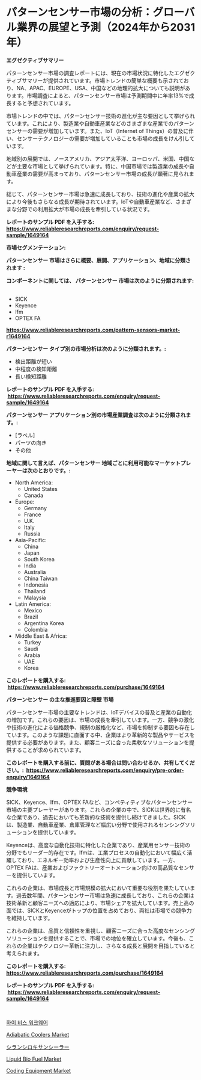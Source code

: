 <p><h1>パターンセンサー市場の分析：グローバル業界の展望と予測（2024年から2031年）</h1></p><p><strong>エグゼクティブサマリー</strong></p>
<p><p>パターンセンサー市場の調査レポートには、現在の市場状況に特化したエグゼクティブサマリーが提供されています。市場トレンドの簡単な概要も示されており、NA、APAC、EUROPE、USA、中国などの地理的拡大についても説明があります。市場調査によると、パターンセンサー市場は予測期間中に年率13%で成長すると予想されています。</p><p>市場トレンドの中では、パターンセンサー技術の進化が主な要因として挙げられています。これにより、製造業や自動車産業などのさまざまな産業でのパターンセンサーの需要が増加しています。また、IoT（Internet of Things）の普及に伴い、センサーテクノロジーの需要が増加していることも市場の成長をけん引しています。</p><p>地域別の展開では、ノースアメリカ、アジア太平洋、ヨーロッパ、米国、中国などが主要な市場として挙げられています。特に、中国市場では製造業の成長や自動車産業の需要が高まっており、パターンセンサー市場の成長が顕著に見られます。</p><p>総じて、パターンセンサー市場は急速に成長しており、技術の進化や産業の拡大により今後もさらなる成長が期待されています。IoTや自動車産業など、さまざまな分野での利用拡大が市場の成長を牽引している状況です。</p></p>
<p><strong>レポートのサンプル PDF を入手する: <a href="https://www.reliableresearchreports.com/enquiry/request-sample/1649164">https://www.reliableresearchreports.com/enquiry/request-sample/1649164</a></strong></p>
<p><strong>市場セグメンテーション:</strong></p>
<p><strong> パターンセンサー 市場はさらに概要、展開、アプリケーション、地域に分類されます :</strong></p>
<p><strong>コンポーネントに関しては、 パターンセンサー 市場は次のように分類されます: &nbsp;</strong></p>
<p><ul><li>SICK</li><li>Keyence</li><li>Ifm</li><li>OPTEX FA</li></ul></p>
<p><strong><a href="https://www.reliableresearchreports.com/pattern-sensors-market-r1649164">https://www.reliableresearchreports.com/pattern-sensors-market-r1649164</a></strong></p>
<p><strong> パターンセンサー タイプ別の市場分析は次のように分類されます。:</strong></p>
<p><ul><li>検出距離が短い</li><li>中程度の検知距離</li><li>長い検知距離</li></ul></p>
<p><strong>レポートのサンプル PDF を入手する: &nbsp;<a href="https://www.reliableresearchreports.com/enquiry/request-sample/1649164">https://www.reliableresearchreports.com/enquiry/request-sample/1649164</a></strong></p>
<p><strong> パターンセンサー アプリケーション別の市場産業調査は次のように分類されます。:</strong></p>
<p><ul><li>[ラベル]</li><li>パーツの向き</li><li>その他</li></ul></p>
<p><strong>地域に関して言えば、パターンセンサー 地域ごとに利用可能なマーケットプレーヤーは次のとおりです。:</strong></p>
<p><ul>
    <li>
        North America:
        <ul>
            <li>United States</li>
            <li>Canada</li>
        </ul>
    </li>
    <li>
        Europe:
        <ul>
            <li>Germany</li>
            <li>France</li>
            <li>U.K.</li>
            <li>Italy</li>
            <li>Russia</li>
        </ul>
    </li>
    <li>
        Asia-Pacific:
        <ul>
            <li>China</li>
            <li>Japan</li>
            <li>South Korea</li>
            <li>India</li>
            <li>Australia</li>
            <li>China Taiwan</li>
            <li>Indonesia</li>
            <li>Thailand</li>
            <li>Malaysia</li>
        </ul>
    </li>
    <li>
        Latin America:
        <ul>
            <li>Mexico</li>
            <li>Brazil</li>
            <li>Argentina Korea</li>
            <li>Colombia</li>
        </ul>
    </li>
    <li>
        Middle East & Africa:
        <ul>
            <li>Turkey</li>
            <li>Saudi</li>
            <li>Arabia</li>
            <li>UAE</li>
            <li>Korea</li>
        </ul>
    </li>
    </ul></p>
<p><strong>このレポートを購入する: &nbsp;<a href="https://www.reliableresearchreports.com/purchase/1649164">https://www.reliableresearchreports.com/purchase/1649164</a></strong></p>
<p><strong>パターンセンサー の主な推進要因と障壁 市場</strong></p>
<p><p>パターンセンサー市場の主要なトレンドは、IoTデバイスの普及と産業の自動化の増加です。これらの要因は、市場の成長を牽引しています。一方、競争の激化や技術の進化による価格競争、規制の厳格化など、市場を抑制する要因も存在しています。このような課題に直面する中、企業はより革新的な製品やサービスを提供する必要があります。また、顧客ニーズに合った柔軟なソリューションを提供することが求められています。</p></p>
<p><strong>このレポートを購入する前に、質問がある場合は問い合わせるか、共有してください。:&nbsp; <a href="https://www.reliableresearchreports.com/enquiry/pre-order-enquiry/1649164">https://www.reliableresearchreports.com/enquiry/pre-order-enquiry/1649164</a></strong></p>
<p><strong>競争環境</strong></p>
<p><p>SICK、Keyence、Ifm、OPTEX FAなど、コンペティティブなパターンセンサー市場の主要プレーヤーがあります。これらの企業の中で、SICKは世界的に有名な企業であり、過去においても革新的な技術を提供し続けてきました。SICKは、製造業、自動車産業、倉庫管理など幅広い分野で使用されるセンシングソリューションを提供しています。</p><p>Keyenceは、高度な自動化技術に特化した企業であり、産業用センサー技術の分野でもリーダー的存在です。Ifmは、工業プロセスの自動化において幅広く活躍しており、エネルギー効率および生産性向上に貢献しています。一方、OPTEX FAは、産業およびファクトリーオートメーション向けの高品質なセンサーを提供しています。</p><p>これらの企業は、市場成長と市場規模の拡大において重要な役割を果たしています。過去数年間、パターンセンサー市場は急速に成長しており、これらの企業は技術革新と顧客ニーズへの適応により、市場シェアを拡大しています。売上高の面では、SICKとKeyenceがトップの位置を占めており、両社は市場での競争力を維持しています。</p><p>これらの企業は、品質と信頼性を重視し、顧客ニーズに合った高度なセンシングソリューションを提供することで、市場での地位を確立しています。今後も、これらの企業はテクノロジー革新に注力し、さらなる成長と展開を目指していると考えられます。</p></p>
<p><strong>このレポートを購入する: &nbsp; <a href="https://www.reliableresearchreports.com/purchase/1649164">https://www.reliableresearchreports.com/purchase/1649164</a></strong></p>
<p><strong>レポートのサンプル PDF を入手する: &nbsp;<a href="https://www.reliableresearchreports.com/enquiry/request-sample/1649164">https://www.reliableresearchreports.com/enquiry/request-sample/1649164</a></strong><strong></strong></p>
<p>&nbsp;</p>
<p><p><a href="https://github.com/vsoq0zknh59/Market-Research-Report-List-1/blob/main/104674225939.md">하이 비스 워크웨어</a></p><p><a href="https://github.com/prosalinda88/Market-Research-Report-List-4/blob/main/adiabatic-coolers-market.md">Adiabatic Coolers Market</a></p><p><a href="https://github.com/bevdtkn4419963/Market-Research-Report-List-1/blob/main/180709528483.md">シランシロキサンシーラー</a></p><p><a href="https://issuu.com/reportprime-2/docs/liquid-bio-fuel-market-size-2030.pptx">Liquid Bio Fuel Market</a></p><p><a href="https://github.com/globismark/Market-Research-Report-List-2/blob/main/coding-equipment-market.md">Coding Equipment Market</a></p></p>